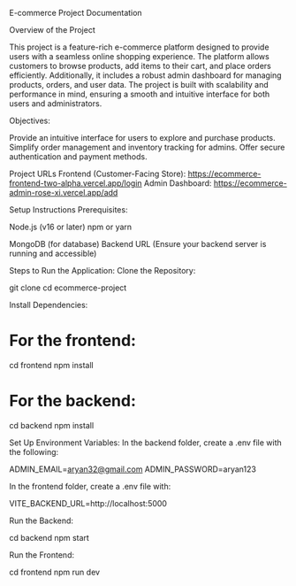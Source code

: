 E-commerce Project Documentation

Overview of the Project

This project is a feature-rich e-commerce platform designed to provide users with a seamless online shopping experience. The platform allows customers to browse products, add items to their cart, and place orders efficiently. Additionally, it includes a robust admin dashboard for managing products, orders, and user data. The project is built with scalability and performance in mind, ensuring a smooth and intuitive interface for both users and administrators.


Objectives:

 Provide an intuitive interface for users to explore and purchase products.
 Simplify order management and inventory tracking for admins.
 Offer secure authentication and payment methods.

Project URLs
 Frontend (Customer-Facing Store): https://ecommerce-frontend-two-alpha.vercel.app/login
 Admin Dashboard: https://ecommerce-admin-rose-xi.vercel.app/add

Setup Instructions
Prerequisites:

Node.js (v16 or later)
 npm or yarn

MongoDB (for database)
 Backend URL (Ensure your backend server is running and accessible)

Steps to Run the Application:
Clone the Repository:

git clone <repository-url>
cd ecommerce-project

Install Dependencies:
# For the frontend:
cd frontend
npm install

# For the backend:
cd backend
npm install

Set Up Environment Variables:
In the backend folder, create a .env file with the following:


ADMIN_EMAIL=aryan32@gmail.com
ADMIN_PASSWORD=aryan123

In the frontend folder, create a .env file with:

VITE_BACKEND_URL=http://localhost:5000

Run the Backend:

cd backend
npm start

Run the Frontend:

cd frontend
npm run dev


